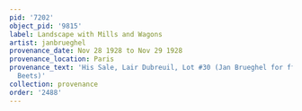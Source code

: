 ```yaml
---
pid: '7202'
object_pid: '9815'
label: Landscape with Mills and Wagons
artist: janbrueghel
provenance_date: Nov 28 1928 to Nov 29 1928
provenance_location: Paris
provenance_text: 'His Sale, Lair Dubreuil, Lot #30 (Jan Brueghel for ff. 1500 to Nicolaas
  Beets)'
collection: provenance
order: '2488'
---
```

